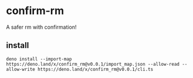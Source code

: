 # confirm-rm

A safer rm with confirmation!

## install
```shell
deno install --import-map https://deno.land/x/confirm_rm@v0.0.1/import_map.json --allow-read --allow-write https://deno.land/x/confirm_rm@v0.0.1/cli.ts
```